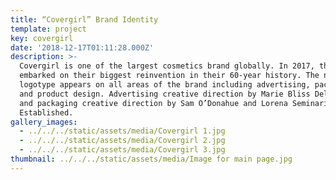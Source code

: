 ```yaml
---
title: “Covergirl” Brand Identity
template: project
key: covergirl
date: '2018-12-17T01:11:28.000Z'
description: >-
  Covergirl is one of the largest cosmetics brand globally. In 2017, they
  embarked on their biggest reinvention in their 60-year history. The new custom
  logotype appears on all areas of the brand including advertising, packaging
  and product design. Advertising creative direction by Marie Bliss Delpy, brand
  and packaging creative direction by Sam O’Donahue and Lorena Seminario,
  Established.
gallery_images:
  - ../../../static/assets/media/Covergirl 1.jpg
  - ../../../static/assets/media/Covergirl 2.jpg
  - ../../../static/assets/media/Covergirl 3.jpg
thumbnail: ../../../static/assets/media/Image for main page.jpg
---
```

